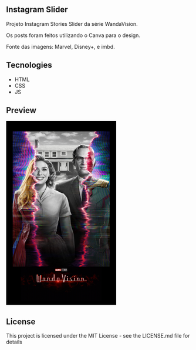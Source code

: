 ## Instagram Slider

Projeto Instagram Stories Slider da série WandaVision.<br>

Os posts foram feitos utilizando o Canva para o design.<br>

Fonte das imagens: Marvel, Disney+, e imbd.<br>

## Tecnologies

- HTML
- CSS
- JS

## Preview

<img height="500px" width="300px" src="./img/img1.png" alt="preview">   


## License

This project is licensed under the MIT License - see the LICENSE.md file for details